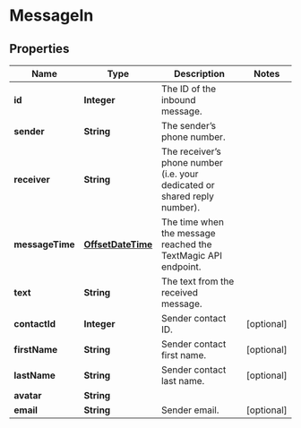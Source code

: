 
# MessageIn

## Properties
Name | Type | Description | Notes
------------ | ------------- | ------------- | -------------
**id** | **Integer** | The ID of the inbound message. | 
**sender** | **String** | The sender’s phone number. | 
**receiver** | **String** | The receiver’s phone number (i.e. your dedicated or shared reply number). | 
**messageTime** | [**OffsetDateTime**](OffsetDateTime.md) | The time when the message reached the TextMagic API endpoint. | 
**text** | **String** | The text from the received message. | 
**contactId** | **Integer** | Sender contact ID. |  [optional]
**firstName** | **String** | Sender contact first name. |  [optional]
**lastName** | **String** | Sender contact last name. |  [optional]
**avatar** | **String** |  | 
**email** | **String** | Sender email. |  [optional]



